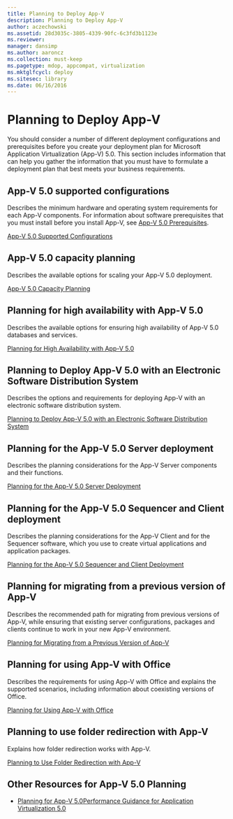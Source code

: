 ```yaml
---
title: Planning to Deploy App-V
description: Planning to Deploy App-V
author: aczechowski
ms.assetid: 28d3035c-3805-4339-90fc-6c3fd3b1123e
ms.reviewer: 
manager: dansimp
ms.author: aaroncz
ms.collection: must-keep
ms.pagetype: mdop, appcompat, virtualization
ms.mktglfcycl: deploy
ms.sitesec: library
ms.date: 06/16/2016
---
```



# Planning to Deploy App-V


You should consider a number of different deployment configurations and prerequisites before you create your deployment plan for Microsoft Application Virtualization (App-V) 5.0. This section includes information that can help you gather the information that you must have to formulate a deployment plan that best meets your business requirements.

## <a href="" id="---------app-v-5-0-supported-configurations"></a> App-V 5.0 supported configurations


Describes the minimum hardware and operating system requirements for each App-V components. For information about software prerequisites that you must install before you install App-V, see [App-V 5.0 Prerequisites](app-v-50-prerequisites.md).

[App-V 5.0 Supported Configurations](app-v-50-supported-configurations.md)

## App-V 5.0 capacity planning


Describes the available options for scaling your App-V 5.0 deployment.

[App-V 5.0 Capacity Planning](app-v-50-capacity-planning.md)

## Planning for high availability with App-V 5.0


Describes the available options for ensuring high availability of App-V 5.0 databases and services.

[Planning for High Availability with App-V 5.0](planning-for-high-availability-with-app-v-50.md)

## Planning to Deploy App-V 5.0 with an Electronic Software Distribution System


Describes the options and requirements for deploying App-V with an electronic software distribution system.

[Planning to Deploy App-V 5.0 with an Electronic Software Distribution System](planning-to-deploy-app-v-50-with-an-electronic-software-distribution-system.md)

## Planning for the App-V 5.0 Server deployment


Describes the planning considerations for the App-V Server components and their functions.

[Planning for the App-V 5.0 Server Deployment](planning-for-the-app-v-50-server-deployment.md)

## Planning for the App-V 5.0 Sequencer and Client deployment


Describes the planning considerations for the App-V Client and for the Sequencer software, which you use to create virtual applications and application packages.

[Planning for the App-V 5.0 Sequencer and Client Deployment](planning-for-the-app-v-50-sequencer-and-client-deployment.md)

## Planning for migrating from a previous version of App-V


Describes the recommended path for migrating from previous versions of App-V, while ensuring that existing server configurations, packages and clients continue to work in your new App-V environment.

[Planning for Migrating from a Previous Version of App-V](planning-for-migrating-from-a-previous-version-of-app-v.md)

## Planning for using App-V with Office


Describes the requirements for using App-V with Office and explains the supported scenarios, including information about coexisting versions of Office.

[Planning for Using App-V with Office](planning-for-using-app-v-with-office.md)

## Planning to use folder redirection with App-V


Explains how folder redirection works with App-V.

[Planning to Use Folder Redirection with App-V](planning-to-use-folder-redirection-with-app-v.md)

## <a href="" id="other-resources-for-app-v-5-0-planning-"></a>Other Resources for App-V 5.0 Planning


-   [Planning for App-V 5.0](planning-for-app-v-50-rc.md)[Performance Guidance for Application Virtualization 5.0](performance-guidance-for-application-virtualization-50.md)

 

 





